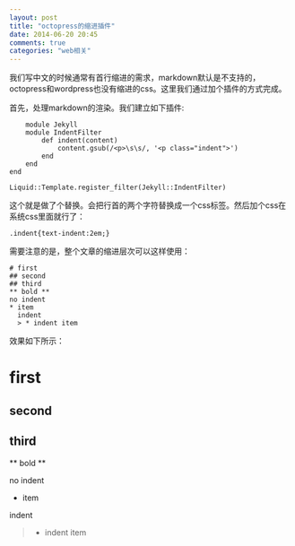 ```yaml
---
layout: post
title: "octopress的缩进插件"
date: 2014-06-20 20:45
comments: true
categories: "web相关"
---
```




  我们写中文的时候通常有首行缩进的需求，markdown默认是不支持的，octopress和wordpress也没有缩进的css。这里我们通过加个插件的方式完成。

  首先，处理markdown的渲染。我们建立如下插件:

	  	module Jekyll
	    module IndentFilter
	        def indent(content)
	            content.gsub(/<p>\s\s/, '<p class="indent">')
	        end
	    end
	end

	Liquid::Template.register_filter(Jekyll::IndentFilter)
  
  这个就是做了个替换。会把行首的两个字符替换成一个css标签。然后加个css在系统css里面就行了：

	.indent{text-indent:2em;}
  
<!--more-->

  需要注意的是，整个文章的缩进层次可以这样使用：

	# first
	## second
	## third
	** bold **
	no indent
	* item
	  indent
	  > * indent item

  效果如下所示：

# first
## second
## third

** bold **

no indent

* item

indent

> * indent item


